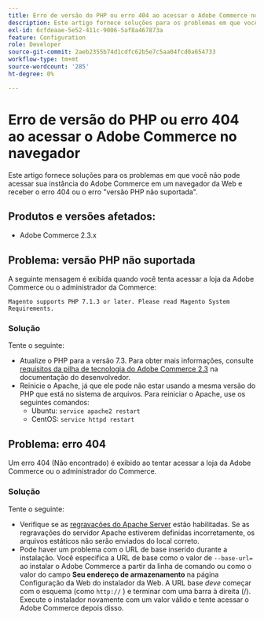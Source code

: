 ```yaml
---
title: Erro de versão do PHP ou erro 404 ao acessar o Adobe Commerce no navegador
description: Este artigo fornece soluções para os problemas em que você não pode acessar sua instância do Adobe Commerce em um navegador da Web e receber o erro 404 ou o erro "versão PHP não suportada".
exl-id: 6cfdeaae-5e52-411c-9006-5af8a467873a
feature: Configuration
role: Developer
source-git-commit: 2aeb2355b74d1cdfc62b5e7c5aa04fcd0a654733
workflow-type: tm+mt
source-wordcount: '285'
ht-degree: 0%

---
```


# Erro de versão do PHP ou erro 404 ao acessar o Adobe Commerce no navegador

Este artigo fornece soluções para os problemas em que você não pode acessar sua instância do Adobe Commerce em um navegador da Web e receber o erro 404 ou o erro &quot;versão PHP não suportada&quot;.

## Produtos e versões afetados:

* Adobe Commerce 2.3.x

## Problema: versão PHP não suportada

A seguinte mensagem é exibida quando você tenta acessar a loja da Adobe Commerce ou o administrador da Commerce:

`Magento supports PHP 7.1.3 or later. Please read Magento System Requirements.`

### Solução

Tente o seguinte:

* Atualize o PHP para a versão 7.3. Para obter mais informações, consulte [requisitos da pilha de tecnologia do Adobe Commerce 2.3](https://experienceleague.adobe.com/en/docs/commerce-operations/installation-guide/system-requirements) na documentação do desenvolvedor.
* Reinicie o Apache, já que ele pode não estar usando a mesma versão do PHP que está no sistema de arquivos. Para reiniciar o Apache, use os seguintes comandos:
   * Ubuntu: `service apache2 restart`
   * CentOS: `service httpd restart`

## Problema: erro 404

Um erro 404 (Não encontrado) é exibido ao tentar acessar a loja da Adobe Commerce ou o administrador do Commerce.

### Solução

Tente o seguinte:

* Verifique se as [regravações do Apache Server](https://experienceleague.adobe.com/en/docs/commerce-operations/installation-guide/prerequisites/web-server/apache) estão habilitadas. Se as regravações do servidor Apache estiverem definidas incorretamente, os arquivos estáticos não serão enviados do local correto.
* Pode haver um problema com o URL de base inserido durante a instalação. Você especifica a URL de base como o valor de `--base-url=` ao instalar o Adobe Commerce a partir da linha de comando ou como o valor do campo **Seu endereço de armazenamento** na página Configuração da Web do instalador da Web. A URL base *deve* começar com o esquema (como `http://` ) e terminar com uma barra à direita (/). Execute o instalador novamente com um valor válido e tente acessar o Adobe Commerce depois disso.
